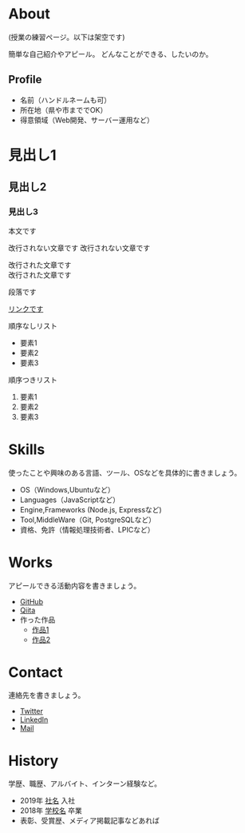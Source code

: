 # About
(授業の練習ページ。以下は架空です)

簡単な自己紹介やアピール。
どんなことができる、したいのか。

## Profile
- 名前（ハンドルネームも可）
- 所在地（県や市まででOK）
- 得意領域（Web開発、サーバー運用など）

# 見出し1
## 見出し2
### 見出し3
本文です

改行されない文章です
改行されない文章です

改行された文章です  
改行された文章です

段落です

[リンクです](https://nnn.ed.nico)

順序なしリスト
- 要素1
- 要素2
- 要素3

順序つきリスト
1. 要素1
1. 要素2
1. 要素3

# Skills
使ったことや興味のある言語、ツール、OSなどを具体的に書きましょう。
- OS（Windows,Ubuntuなど）
- Languages（JavaScriptなど）
- Engine,Frameworks (Node.js, Expressなど)
- Tool,MiddleWare（Git, PostgreSQLなど）
- 資格、免許（情報処理技術者、LPICなど）

# Works
アピールできる活動内容を書きましょう。
- [GitHub](GitHubのURL)
- [Qiita](QiitaのURL)
- 作った作品
  - [作品1](作品1のURL)
  - [作品2](作品2のURL)

# Contact
連絡先を書きましょう。
- [Twitter](TwitterプロフィールのURL)
- [LinkedIn](LinkedInプロフィールのURL)
- [Mail](mailto:メールアドレス)

# History
学歴、職歴、アルバイト、インターン経験など。
- 2019年 [社名](URL) 入社
- 2018年 [学校名](URL) 卒業
- 表彰、受賞歴、メディア掲載記事などあれば
